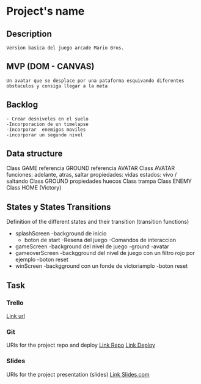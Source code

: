 
# Project's name

## Description
    Version basica del juego arcade Mario Bros.


## MVP (DOM - CANVAS)
    Un avatar que se desplace por una pataforma esquivando diferentes obstaculos y consiga llegar a la meta 

## Backlog
    - Crear desniveles en el suelo
    -Incorporacion de un timelapse
    -Incorporar  enemigos moviles
    -incorporar un segundo nivel


## Data structure
Class GAME
    referencia GROUND
    referencia AVATAR
Class AVATAR
    funciones: adelante, atras, saltar
    propiedades: vidas 
    estados: vivo  /  saltando
Class GROUND
    propiedades huecos
    Class trampa
Class ENEMY
Class HOME (Victory)

## States y States Transitions
Definition of the different states and their transition (transition functions)

- splashScreen 
    -background de inicio
    - boton de start 
    -Resena del juego 
    -Comandos de interaccion 
- gameScreen
    -background del nivel de juego
    -ground
    -avatar
- gameoverScreen
    -backgground del nivel de juego con un filtro rojo por ejemplo
    -boton reset
- winScreen
    -backgground con un fonde de  victoriamplo
    -boton reset


## Task




### Trello
[Link url](https://trello.com/b/XAmkDgev)


### Git
URls for the project repo and deploy
[Link Repo](http://github.com/johanBautista/GAME/tree/master)
[Link Deploy](http://github.com/johanBautista/GAME/tree/deploy)


### Slides
URls for the project presentation (slides)
[Link Slides.com](http://slides.com/johansbautistaparra)
